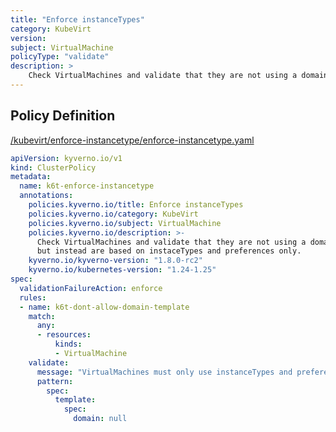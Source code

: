 ```yaml
---
title: "Enforce instanceTypes"
category: KubeVirt
version: 
subject: VirtualMachine
policyType: "validate"
description: >
    Check VirtualMachines and validate that they are not using a domain template (`.spec.template.domain`) but instead are based on instaceTypes and preferences only.
---
```


## Policy Definition
<a href="https://github.com/kyverno/policies/raw/main//kubevirt/enforce-instancetype/enforce-instancetype.yaml" target="-blank">/kubevirt/enforce-instancetype/enforce-instancetype.yaml</a>

```yaml
apiVersion: kyverno.io/v1
kind: ClusterPolicy
metadata:
  name: k6t-enforce-instancetype
  annotations:
    policies.kyverno.io/title: Enforce instanceTypes
    policies.kyverno.io/category: KubeVirt
    policies.kyverno.io/subject: VirtualMachine
    policies.kyverno.io/description: >-
      Check VirtualMachines and validate that they are not using a domain template (`.spec.template.domain`)
      but instead are based on instaceTypes and preferences only.
    kyverno.io/kyverno-version: "1.8.0-rc2"
    kyverno.io/kubernetes-version: "1.24-1.25"
spec:
  validationFailureAction: enforce
  rules:
  - name: k6t-dont-allow-domain-template
    match:
      any: 
      - resources:
          kinds:
          - VirtualMachine
    validate:
      message: "VirtualMachines must only use instanceTypes and preferences, a domain template is not allowed."
      pattern:
        spec:
          template:
            spec:
              domain: null

```
